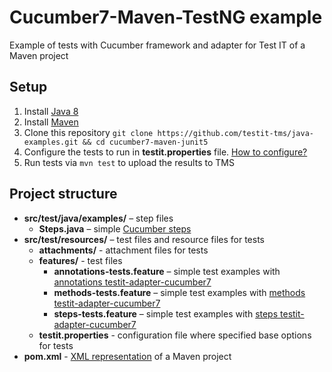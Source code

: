 # Cucumber7-Maven-TestNG example
Example of tests with Cucumber framework and adapter for Test IT of a Maven project

## Setup

1. Install [Java 8](https://www.oracle.com/java/technologies/javase/javase8-archive-downloads.html)
2. Install [Maven](https://maven.apache.org/download.cgi)
3. Clone this repository `git clone https://github.com/testit-tms/java-examples.git && cd cucumber7-maven-junit5`
4. Configure the tests to run in **testit.properties** file. [How to configure?](https://github.com/testit-tms/adapters-java/tree/main/testit-adapter-cucumber7#configuration)
5. Run tests via `mvn test` to upload the results to TMS

## Project structure

* **src/test/java/examples/** – step files
    * **Steps.java** – simple [Cucumber steps](https://docs.cucumber.io/docs/cucumber/api/?lang=java#steps)
* **src/test/resources/** – test files and resource files for tests
    * **attachments/** - attachment files for tests
    * **features/** - test files
        * **annotations-tests.feature** – simple test examples with [annotations testit-adapter-cucumber7](https://github.com/testit-tms/adapters-java/tree/main/testit-adapter-cucumber7#tags)
        * **methods-tests.feature** – simple test examples with [methods testit-adapter-cucumber7](https://github.com/testit-tms/adapters-java/tree/main/testit-adapter-cucumber7#tags)
        * **steps-tests.feature** – simple test examples with [steps testit-adapter-cucumber7](https://github.com/testit-tms/adapters-java/tree/main/testit-adapter-cucumber7#tags)
    * **testit.properties** - configuration file where specified base options for tests
* **pom.xml** - [XML representation](https://maven.apache.org/pom.html) of a Maven project
